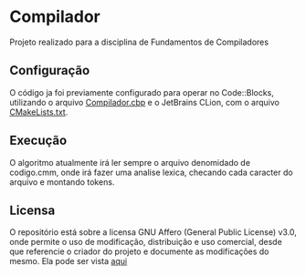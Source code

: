 # Compilador
Projeto realizado para a disciplina de Fundamentos de Compiladores

## Configuração
O código ja foi previamente configurado para operar no Code::Blocks, utilizando o arquivo [Compilador.cbp](Compilador.cbp) e o JetBrains CLion, com o arquivo [CMakeLists.txt](CMakeLists.txt).

## Execução
O algoritmo atualmente irá ler sempre o arquivo denomidado de codigo.cmm, onde irá fazer uma analise lexica, checando cada caracter do arquivo e montando tokens.

## Licensa
O repositório está sobre a licensa GNU Affero (General Public License) v3.0, onde permite o uso de modificação, distribuição e uso comercial, desde que referencie o criador do projeto e documente as modificações do mesmo. Ela pode ser vista [aqui](LICENSE)

